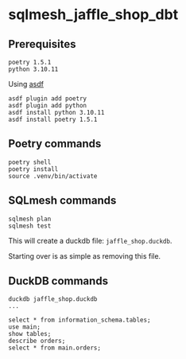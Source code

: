 # sqlmesh_jaffle_shop_dbt


## Prerequisites
```
poetry 1.5.1
python 3.10.11
```

Using [asdf](https://asdf-vm.com/guide/getting-started.html)

```
asdf plugin add poetry 
asdf plugin add python
asdf install python 3.10.11
asdf install poetry 1.5.1
```

## Poetry commands
```
poetry shell
poetry install 
source .venv/bin/activate
```

## SQLmesh commands
```
sqlmesh plan
sqlmesh test
```

This will create a duckdb file: `jaffle_shop.duckdb`.

Starting over is as simple as removing this file. 


## DuckDB commands

```
duckdb jaffle_shop.duckdb
...

select * from information_schema.tables;
use main;
show tables;
describe orders;
select * from main.orders;
```
